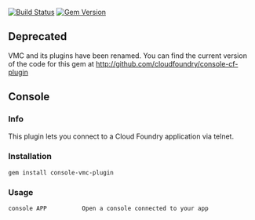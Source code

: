 [![Build Status](https://travis-ci.org/cloudfoundry/console-vmc-plugin.png)](https://travis-ci.org/cloudfoundry/console-vmc-plugin)
[![Gem Version](https://badge.fury.io/rb/console-vmc-plugin.png)](http://badge.fury.io/rb/console-vmc-plugin)

## Deprecated
VMC and its plugins have been renamed. You can find the current version of the code for this gem at
http://github.com/cloudfoundry/console-cf-plugin

## Console
### Info
This plugin lets you connect to a Cloud Foundry application via telnet.

### Installation
```
gem install console-vmc-plugin
```

### Usage
```
console APP          Open a console connected to your app
```
